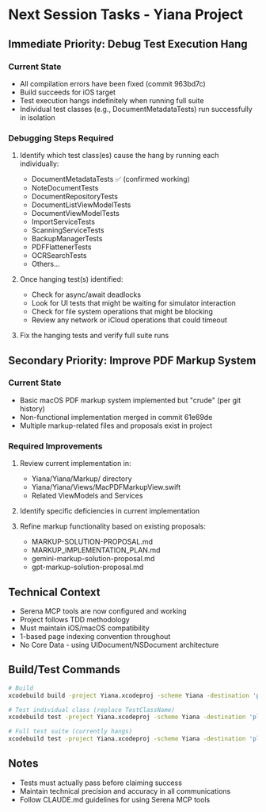 # Next Session Tasks - Yiana Project

## Immediate Priority: Debug Test Execution Hang

### Current State
- All compilation errors have been fixed (commit 963bd7c)
- Build succeeds for iOS target
- Test execution hangs indefinitely when running full suite
- Individual test classes (e.g., DocumentMetadataTests) run successfully in isolation

### Debugging Steps Required
1. Identify which test class(es) cause the hang by running each individually:
   - DocumentMetadataTests ✅ (confirmed working)
   - NoteDocumentTests
   - DocumentRepositoryTests
   - DocumentListViewModelTests
   - DocumentViewModelTests
   - ImportServiceTests
   - ScanningServiceTests
   - BackupManagerTests
   - PDFFlattenerTests
   - OCRSearchTests
   - Others...

2. Once hanging test(s) identified:
   - Check for async/await deadlocks
   - Look for UI tests that might be waiting for simulator interaction
   - Check for file system operations that might be blocking
   - Review any network or iCloud operations that could timeout

3. Fix the hanging tests and verify full suite runs

## Secondary Priority: Improve PDF Markup System

### Current State
- Basic macOS PDF markup system implemented but "crude" (per git history)
- Non-functional implementation merged in commit 61e69de
- Multiple markup-related files and proposals exist in project

### Required Improvements
1. Review current implementation in:
   - Yiana/Yiana/Markup/ directory
   - Yiana/Yiana/Views/MacPDFMarkupView.swift
   - Related ViewModels and Services

2. Identify specific deficiencies in current implementation

3. Refine markup functionality based on existing proposals:
   - MARKUP-SOLUTION-PROPOSAL.md
   - MARKUP_IMPLEMENTATION_PLAN.md
   - gemini-markup-solution-proposal.md
   - gpt-markup-solution-proposal.md

## Technical Context
- Serena MCP tools are now configured and working
- Project follows TDD methodology
- Must maintain iOS/macOS compatibility
- 1-based page indexing convention throughout
- No Core Data - using UIDocument/NSDocument architecture

## Build/Test Commands
```bash
# Build
xcodebuild build -project Yiana.xcodeproj -scheme Yiana -destination 'platform=iOS Simulator,OS=18.6,name=iPhone 16'

# Test individual class (replace TestClassName)
xcodebuild test -project Yiana.xcodeproj -scheme Yiana -destination 'platform=iOS Simulator,OS=18.6,name=iPhone 16' -only-testing:YianaTests/TestClassName

# Full test suite (currently hangs)
xcodebuild test -project Yiana.xcodeproj -scheme Yiana -destination 'platform=iOS Simulator,OS=18.6,name=iPhone 16'
```

## Notes
- Tests must actually pass before claiming success
- Maintain technical precision and accuracy in all communications
- Follow CLAUDE.md guidelines for using Serena MCP tools